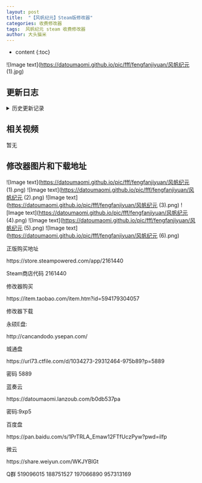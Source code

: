 ```yaml
---
layout: post
title:  "【风帆纪元】Steam版修改器"
categories: 收费修改器
tags:  风帆纪元 steam 收费修改器
author: 大头猫米
---
```


* content
{:toc}

![Image text](https://datoumaomi.github.io/pic/fff/fengfanjiyuan/风帆纪元 (1).jpg)





##  更新日志






<details>
<summary>历史更新记录</summary>
<p></p>
https://app.yinxiang.com/fx/f4c0140c-b27a-43a1-abb7-33ff09a4f60b
<p></p>





</details>

## 相关视频
暂无

## 修改器图片和下载地址

![Image text](https://datoumaomi.github.io/pic/fff/fengfanjiyuan/风帆纪元 (1).png)
![Image text](https://datoumaomi.github.io/pic/fff/fengfanjiyuan/风帆纪元 (2).png)
![Image text](https://datoumaomi.github.io/pic/fff/fengfanjiyuan/风帆纪元 (3).png)
![Image text](https://datoumaomi.github.io/pic/fff/fengfanjiyuan/风帆纪元 (4).png)
![Image text](https://datoumaomi.github.io/pic/fff/fengfanjiyuan/风帆纪元 (5).png)
![Image text](https://datoumaomi.github.io/pic/fff/fengfanjiyuan/风帆纪元 (6).png)







正版购买地址
<p></p>
https://store.steampowered.com/app/2161440
<p></p>
Steam商店代码 2161440
<p></p>
修改器购买
<p></p>
https://item.taobao.com/item.htm?id=594179304057
<p></p>
修改器下载
<p></p>
永硕E盘:
<p></p>
http://cancandodo.ysepan.com/
<p></p>
<p></p>
城通盘
<p></p>
https://url73.ctfile.com/d/1034273-29312464-975b89?p=5889
<p></p>
密码 5889
<p></p>
<p></p>
蓝奏云
<p></p>
https://datoumaomi.lanzoub.com/b0db537pa 
<p></p>
密码:9xp5
<p></p>
<p></p>
百度盘
<p></p>
https://pan.baidu.com/s/1PrTRLA_Emaw12FTfUczPyw?pwd=ilfp
<p></p>
<p></p>
微云
<p></p>
https://share.weiyun.com/WKJYBlGt
<p></p>

<p></p>
<p></p>
Q群 519096015 188751527 197066890 957313169
<p></p>
